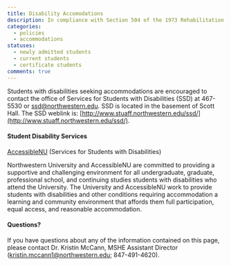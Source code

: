 ```yaml
---
title: Disability Accomodations
description: In compliance with Section 504 of the 1973 Rehabilitation Act and the Americans with Disabilities Act, Northwestern University is committed to providing equal access to all programming.
categories: 
  - policies
  - accommodations
statuses:
  - newly admitted students
  - current students
  - certificate students
comments: true
---
```


Students with disabilities seeking accommodations are encouraged to contact the office of Services for Students with Disabilities (SSD) at 467-5530 or [ssd@northwestern.edu](mailto:ssd@northwestern.edu). SSD is located in the basement of Scott Hall. The SSD weblink is: [http://www.stuaff.northwestern.edu/ssd/](http://www.stuaff.northwestern.edu/ssd/).

#### Student Disability Services

[AccessibleNU](http://www.northwestern.edu/accessiblenu/) (Services for Students with Disabilities)

Northwestern University and AccessibleNU are committed to providing a supportive and challenging environment for all undergraduate, graduate, professional school, and continuing studies students with disabilities who attend the University. The University and AccessibleNU work to provide students with disabilities and other conditions requiring accommodation a learning and community environment that affords them full participation, equal access, and reasonable accommodation.

#### Questions?

If you have questions about any of the information contained on this page, please contact Dr. Kristin McCann, MSHE Assistant Director ([kristin.mccann1@northwestern.edu](mailto:kristin.mccann1@northwestern.edu); 847-491-4620).